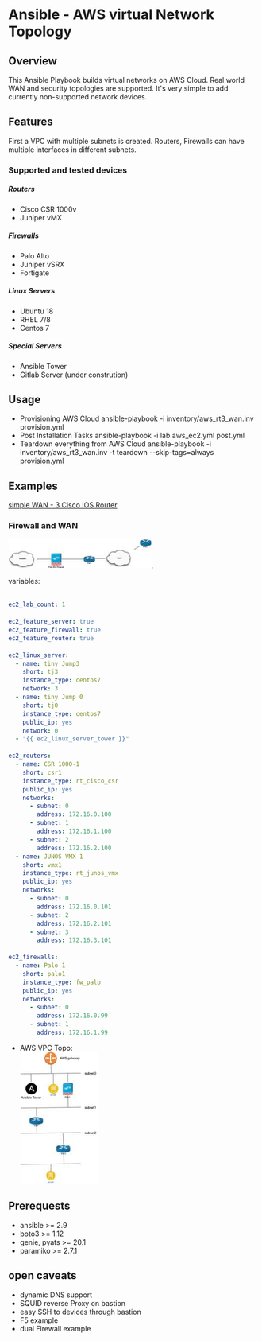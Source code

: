 # **Ansible - AWS virtual Network Topology**

## **Overview**
This Ansible Playbook builds virtual networks on AWS Cloud. Real world WAN and security topologies are supported. 
It's very simple to add currently non-supported network devices. 

## **Features**
First a VPC with multiple subnets is created. 
Routers, Firewalls can have multiple interfaces in different subnets. 

### **Supported and tested devices**
##### **Routers**
* Cisco CSR 1000v
* Juniper vMX
##### **Firewalls**
* Palo Alto 
* Juniper vSRX
* Fortigate 
##### **Linux Servers**
* Ubuntu 18
* RHEL 7/8
* Centos 7
##### **Special Servers**
* Ansible Tower
* Gitlab Server (under constrution)


## **Usage**
 
* Provisioning AWS Cloud 
  ansible-playbook -i inventory/aws_rt3_wan.inv provision.yml     
* Post Installation Tasks 
  ansible-playbook -i lab.aws_ec2.yml post.yml 
* Teardown everything from AWS Cloud
  ansible-playbook -i inventory/aws_rt3_wan.inv -t teardown --skip-tags=always provision.yml 

## **Examples**

[simple WAN - 3 Cisco IOS Router](./docs/RT3_WAN.md)

### **Firewall and WAN**

![real world](./docs/fw_wan_simple/fw_wan_real.jpg). 

variables: 
```YAML
---
ec2_lab_count: 1

ec2_feature_server: true
ec2_feature_firewall: true
ec2_feature_router: true

ec2_linux_server:
  - name: tiny Jump3
    short: tj3
    instance_type: centos7
    network: 3
  - name: tiny Jump 0
    short: tj0
    instance_type: centos7
    public_ip: yes
    network: 0
  - "{{ ec2_linux_server_tower }}"

ec2_routers:
  - name: CSR 1000-1
    short: csr1
    instance_type: rt_cisco_csr
    public_ip: yes
    networks:
      - subnet: 0
        address: 172.16.0.100
      - subnet: 1
        address: 172.16.1.100
      - subnet: 2
        address: 172.16.2.100
  - name: JUNOS VMX 1
    short: vmx1
    instance_type: rt_junos_vmx
    public_ip: yes
    networks:
      - subnet: 0
        address: 172.16.0.101
      - subnet: 2
        address: 172.16.2.101
      - subnet: 3 
        address: 172.16.3.101

ec2_firewalls:
  - name: Palo 1
    short: palo1
    instance_type: fw_palo
    public_ip: yes
    networks:
      - subnet: 0
        address: 172.16.0.99
      - subnet: 1
        address: 172.16.1.99
```
* AWS VPC Topo:  
![AWS VPC](./docs/fw_wan_simple/fw_wan_aws.jpg)

## **Prerequests**
* ansible >= 2.9
* boto3 >= 1.12
* genie, pyats >= 20.1 
* paramiko >= 2.7.1

## **open caveats**
* dynamic DNS support
* SQUID reverse Proxy on bastion
* easy SSH to devices through bastion
* F5 example
* dual Firewall example
